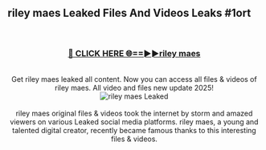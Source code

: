 ## riley maes Leaked Files And Videos Leaks #1ort
<br>
<div align="center">
<h3><a href="https://watchclip.my.id/riley maes" rel="nofollow">🔴 CLICK HERE 🌐==►►riley maes</a></h3>
<br>
Get riley maes leaked all content. Now you can access all files & videos of riley maes. All video and files new update 2025!
<br>
<a href="https://watchclip.my.id/riley maes" rel="nofollow" data-target="animated-image.originalLink"><img src="https://i.ibb.co.com/WyWwxjT/player-gif2.gif" alt="riley maes Leaked" style="max-width: 100%; display: inline-block;" data-target="animated-image.originalImage"></a>
<br><br>
riley maes original files & videos took the internet by storm and amazed viewers on various Leaked social media platforms. riley maes, a young and talented digital creator, recently became famous thanks to this interesting files & videos.
</div>
<br>